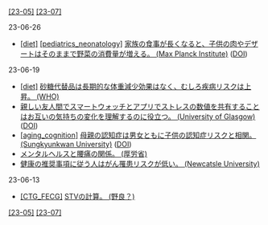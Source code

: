 [\[23-05\]](2305.md) [\[23-07\]](2307.md)

23-06-26
* [\[diet\]](diet.md) [\[pediatrics_neonatology\]](pediatrics_neonatology.md) [家族の食事が長くなると、子供の肉やデザートはそのままで野菜の消費量が増える。 (Max Planck Institute)](https://www.mpg.de/20189732/0418-bild-how-to-get-your-children-to-eat-more-fruits-and-vegetables-149835-x) ([DOI](https://doi.org/10.1001/jamanetworkopen.2023.6331))

23-06-19
* [\[diet\]](diet.md) [砂糖代替品は長期的な体重減少効果はなく、むしろ疾病リスクは上昇。 (WHO)](https://www.who.int/news/item/15-05-2023-who-advises-not-to-use-non-sugar-sweeteners-for-weight-control-in-newly-released-guideline)
* [親しい友人間でスマートウォッチとアプリでストレスの数値を共有することはお互いの気持ちの変化を理解するのに役立つ。 (University of Glasgow)](https://www.gla.ac.uk/news/headline_938929_en.html) ([DOI](https://doi.org/10.1145/3544548.3581000))
* [\[aging_cognition\]](aging_cognition.md) [母親の認知症は男女ともに子供の認知症リスクと相関。 (Sungkyunkwan University)](https://www.carenet.com/news/general/carenet/56531) ([DOI](https://doi.org/10.1111/pcn.13561))
* [メンタルヘルスと腰痛の関係。 (厚労省)](https://kokoro.mhlw.go.jp/column/body001/)
* [健康の推奨事項に従う人はがん罹患リスクが低い。 (Newcatsle University)](https://www.ncl.ac.uk/press/articles/latest/2023/06/globalhealthrecommendationsreducescancerrisk/)

23-06-13
* [\[CTG_FECG\]](CTG_FECG.md) [STVの計算。 (野良？)](https://github.com/hwolf46/STVcalc)

[\[23-05\]](2305.md) [\[23-07\]](2307.md)
